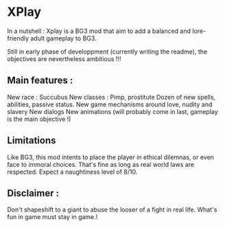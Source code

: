 # XPlay

In a nutshell : Xplay is a BG3 mod that aim to add a balanced and lore-friendly adult gameplay to BG3.

Still in early phase of developpment (currently writing the readme), the objectives are nevertheless ambitious !!!

## Main features :
New race : Succubus
New classes : Pimp, prostitute
Dozen of new spells, abilities, passive status.
New game mechanisms around love, nudity and slavery
New dialogs
New animations (will probably come in last, gameplay is the main objective !)

## Limitations 
Like BG3, this mod intents to place the player in ethical dilemnas, or even face to immoral choices. That's fine as long as real world laws are respected. Expect a naughtiness level of 8/10.

## Disclaimer : 
Don't shapeshift to a giant to abuse the looser of a fight in real life. What's fun in game must stay in game.!
